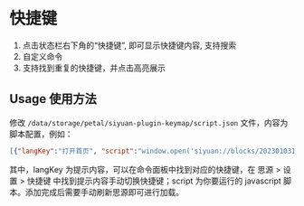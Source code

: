 # 快捷键

1. 点击状态栏右下角的“快捷键”, 即可显示快捷键内容, 支持搜索
2. 自定义命令
3. 支持找到重复的快捷键，并点击高亮展示

## Usage 使用方法

修改 `/data/storage/petal/siyuan-plugin-keymap/script.json` 文件，内容为脚本配置，例如：

```json
[{"langKey":"打开首页", "script":"window.open('siyuan://blocks/20230103184046-v2ierte')"},{"langKey":"输出内容", "script":"console.log('hello world')"}]
```

其中，langKey 为提示内容，可以在命令面板中找到对应的快捷键，在 思源 > 设置 > 快捷键 中找到提示内容手动切换快捷键；script 为你要运行的 javascript 脚本。添加完成后需要手动刷新思源即可进行加载。
